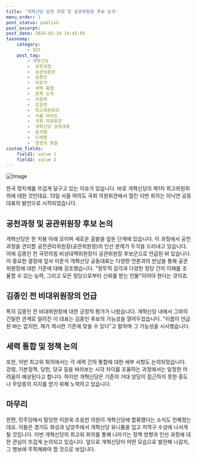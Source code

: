 ```yaml
---
title: '개혁신당 공천 과정 및 공관위원장 후보 논의'
menu_order: 1
post_status: publish
post_excerpt: 
post_date: 2024-02-19 14:45:05
taxonomy:
    category:
        - 정치
    post_tag:
        - 개혁신당
        -  공천과정
        -  공관위원장
        -  김종인
        -  이준석
        -  세력 통합
        -  정책 논의
        -  이원욱
        -  조응천
        -  최고위원회의
        -  서울 여의도
        -  국회 의원회관
        -  개혁신당 공동대표
        -  윤석열
        -  이재명
        -  경쟁의 종말
custom_fields:
    field1: value 1
    field2: value 2
---
```


![Image](https://imgnews.pstatic.net/image/030/2024/02/13/0003180580_001_20240213184246871.jpg?type=w647)

한국 정치계를 뜨겁게 달구고 있는 이슈가 있습니다. 바로 개혁신당의 제1차 최고위원회의에 대한 것인데요. 13일 서울 여의도 국회 의원회관에서 열린 이번 회의는 이낙연 공동대표의 발언으로 시작되었습니다. 
## 공천과정 및 공관위원장 후보 논의
개혁신당은 한 지붕 아래 모이며 새로운 출발을 앞둔 단계에 있습니다. 이 과정에서 공천 과정을 관리할 공천관리위원장(공관위원장)의 인선 문제가 두각을 드러내고 있습니다. 이에 김종인 전 국민의힘 비상대책위원장이 공관위원장 후보군으로 언급된 바 있습니다.
이 중요한 결정에 앞서 이준석 개혁신당 공동대표는 다양한 언론과의 만남을 통해 공관위원장에 대한 기준에 대해 강조했습니다. "정무적 감각과 다양한 정당 간의 이해를 조율할 수 있는 능력, 그리고 모든 정당으로부터 신뢰를 받는 인물"이어야 한다는 것이죠. 
## 김종인 전 비대위원장의 언급
특히 김종인 전 비대위원장에 대한 긍정적 평가가 나왔습니다. 개혁신당 내에서 그와의 긴밀한 관계로 알려진 이 대표는 김종인 후보의 가능성을 열어두었습니다. "이름이 언급된 바는 없지만, 제가 제시한 기준에 맞을 수 있다"고 말하며 그 가능성을 시사했습니다.
## 세력 통합 및 정책 논의
또한, 이번 최고위 회의에서는 각 세력 간의 통합에 대한 세부 사항도 논의되었습니다. 강령, 기본정책, 당헌, 당규 등을 바라보는 시각 차이를 조율하는 과정에서는 일정한 어려움이 예상된다고 합니다. 
하지만 개혁신당은 기존의 거대 양당이 접근하지 못한 중도나 무당층의 지지를 얻기 위해 노력하고 있습니다.
## 마무리
한편, 민주당에서 탈당한 이원욱·조응천 의원이 개혁신당에 합류했다는 소식도 전해졌는데요. 이들은 경기도 화성과 남양주에서 개혁신당 유니폼을 입고 지역구 수성에 나서게 될 것입니다.
이번 개혁신당의 최고위 회의를 통해 나아가는 정책 방향과 인선 과정에 대한 관심이 뜨겁게 논의되고 있습니다. 앞으로 개혁신당이 어떤 모습으로 발전해 나갈지, 그 행보에 주목해봐야 할 것으로 보입니다.
